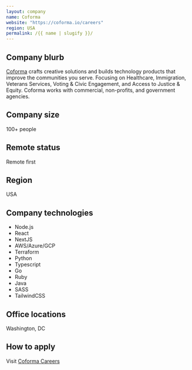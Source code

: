 ```yaml
---
layout: company
name: Coforma
website: "https://coforma.io/careers"
region: USA
permalink: /{{ name | slugify }}/
---
```


## Company blurb

[Coforma](https://coforma.io) crafts creative solutions and builds technology products that improve the communities you serve. Focusing on Healthcare, Immigration, Veterans Services, Voting & Civic Engagement, and Access to Justice & Equity. Coforma works with commercial, non-profits, and government agencies.

## Company size

100+ people

## Remote status

Remote first

## Region

USA

## Company technologies
   
* Node.js
* React
* NextJS
* AWS/Azure/GCP
* Terraform
* Python
* Typescript
* Go
* Ruby
* Java
* SASS
* TailwindCSS

## Office locations

Washington, DC

## How to apply

Visit [Coforma Careers](https://coforma.io/careers)